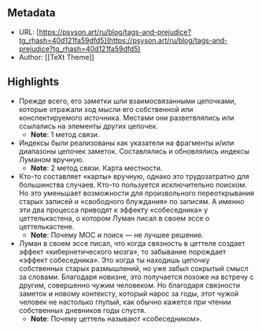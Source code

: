 ## Metadata

* URL: [https://psyson.art/ru/blog/tags-and-prejudice?tg_rhash=40d121fa59dfd5](https://psyson.art/ru/blog/tags-and-prejudice?tg_rhash=40d121fa59dfd5)
* Author: [[TeXt Theme]]

## Highlights

* Прежде всего, его заметки шли взаимосвязанными цепочками, которые отражали ход мысли его собственной или конспектируемого источника. Местами они разветвлялись или ссылались на элементы других цепочек.
	* **Note**: 1 метод связи.
* Индексы были реализованы как указатели на фрагменты и/или диапазоны цепочек заметок. Составлялись и обновлялись индексы Луманом вручную.
	* **Note**: 2 метод связи. Карта местности.
* Кто-то составляет «карты» вручную, однако это трудозатратно для большинства случаев. Кто-то пользуется исключительно поиском. Но это уменьшает возможности для произвольного переоткрывания старых записей и «свободного блуждания» по записям. А именно эти два процесса приводят к эффекту «собеседника» у цеттелькастена, о котором Луман писал в своем эссе о цеттелькастене.
	* **Note**: Почему MOC и поиск — не лучшее решение.
* Луман в своем эссе писал, что когда связность в цеттеле создает эффект «кибернетического мозга», то забывание порождает «эффект собеседника». Это когда ты находишь цепочку собственных старых размышлений, но уже забыл сокрытый смысл за словами. Благодаря новизне, это получается похоже на встречу с другим, совершенно чужим человеком. Но благодаря связности заметок и новому контексту, который нарос за годы, этот чужой человек не настолько глупый, как обычно кажется при чтении собственных дневников годы спустя.
	* **Note**: Почему цеттель называют «собеседником».